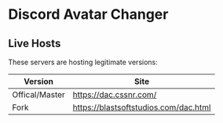 # Discord Avatar Changer

## Live Hosts

These servers are hosting legitimate versions:

|Version|Site|
|---|---|
|Offical/Master|https://dac.cssnr.com/|
|Fork|https://blastsoftstudios.com/dac.html|
